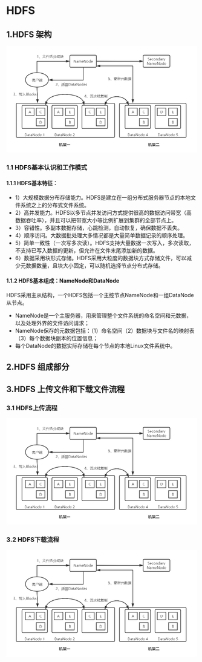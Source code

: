 # HDFS

## 1.HDFS 架构
![](https://github.com/Hi-world-DF/BigDataLearning/blob/main/imgs/hdfs.png)

### 1.1 HDFS基本认识和工作模式

#### 1.1.1 HDFS基本特征：
* 1）大规模数据分布存储能力。HDFS是建立在一组分布式服务器节点的本地文件系统之上的分布式文件系统。
* 2）高并发能力。HDFS以多节点并发访问方式提供很高的数据访问带宽（高数据吞吐率），并且可以把带宽大小等比例扩展到集群的全部节点上。
* 3）容错性。多副本数据存储，心跳检测，自动恢复，确保数据不丢失。
* 4）顺序访问。大数据批处理大多情况都是大量简单数据记录的顺序处理。
* 5）简单一致性（一次写多次读）。HDFS支持大量数据一次写入，多次读取，不支持已写入数据的更新，但允许在文件末尾添加新的数据。
* 6）数据采用块形式存储。HDFS采用大粒度的数据块方式存储文件，可以减少元数据数量，且块大小固定，可以随机选择节点分布式存储。

#### 1.1.2 HDFS基本组成：NameNode和DataNode
HDFS采用主从结构，一个HDFS包括一个主控节点NameNode和一组DataNode从节点。
* NameNode是一个主服务器，用来管理整个文件系统的命名空间和元数据，以及处理外界的文件访问请求；
* NameNode保存的元数据包括：（1）命名空间（2）数据块与文件名的映射表（3）每个数据块副本的位置信息；
* 每个DataNode的数据实际存储在每个节点的本地Linux文件系统中。

## 2.HDFS 组成部分


## 3.HDFS 上传文件和下载文件流程

### 3.1 HDFS上传流程
![](https://github.com/Hi-world-DF/BigDataLearning/blob/main/imgs/hdfs.png)

### 3.2 HDFS下载流程
![](https://github.com/Hi-world-DF/BigDataLearning/blob/main/imgs/hdfs.png)

